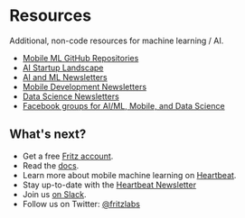 # Resources

Additional, non-code resources for machine learning / AI.

* [Mobile ML GitHub Repositories](./mobile_ml_github_repositories.md)
* [AI Startup Landscape](./AI_Landscape.md)
* [AI and ML Newsletters](./AI_ML_Newsletters.md)
* [Mobile Development Newsletters](./Mobile_Newsletters.md)
* [Data Science Newsletters](./Data_Science_Newsletters.md)
* [Facebook groups for AI/ML, Mobile, and Data Science](./AI_ML_Mobile_Facebook_Groups.md)

## What's next?

* Get a free [Fritz account](https://www.fritz.ai?utm_source=github&utm_campaign=fritz-models&utm_content=resources).
* Read the [docs](https://docs.fritz.ai?utm_source=github&utm_campaign=fritz-models&utm_content=resources).
* Learn more about mobile machine learning on [Heartbeat](https://heartbeat.fritz.ai/?utm_source=github&utm_campaign=fritz-models&utm_content=resources).
* Stay up-to-date with the [Heartbeat Newsletter](http://eepurl.com/c_verH)
* Join us [on Slack](https://join.slack.com/t/heartbeat-by-fritz/shared_invite/enQtNTI4MDcxMzI1MzAwLWIyMjRmMGYxYjUwZmE3MzA0MWQ0NDk0YjA2NzE3M2FjM2Y5MjQxMWM2MmQ4ZTdjNjViYjM3NDE0OWQxOTBmZWI).
* Follow us on Twitter: [@fritzlabs](https://twitter.com/fritzlabs)
